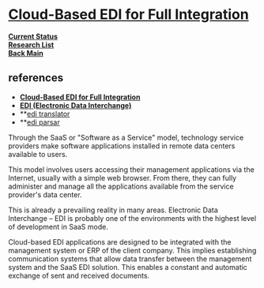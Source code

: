 # **[Cloud-Based EDI for Full Integration](https://edicomgroup.com/learning-center/edi/solutions/saas-edi)**


**[Current Status](../../development/status/weekly/current_status.md)**\
**[Research List](../research_list.md)**\
**[Back Main](../../README.md)**

## references

- **[Cloud-Based EDI for Full Integration](https://edicomgroup.com/learning-center/edi/solutions/saas-edi)**
- **[EDI (Electronic Data Interchange)](https://www.blueseer.com/edi.html)**
- **[edi translator](https://github.com/bots-edi/bots)
- **[edi parsar](https://sourceforge.net/projects/edival/postdownload)

Through the SaaS or "Software as a Service" model, technology service providers make software applications installed in remote data centers available to users.

This model involves users accessing their management applications via the Internet, usually with a simple web browser. From there, they can fully administer and manage all the applications available from the service provider's data center.

This is already a prevailing reality in many areas. Electronic Data Interchange – EDI is probably one of the environments with the highest level of development in SaaS mode.

Cloud-based EDI applications are designed to be integrated with the management system or ERP of the client company. This implies establishing communication systems that allow data transfer between the management system and the SaaS EDI solution. This enables a constant and automatic exchange of sent and received documents.


